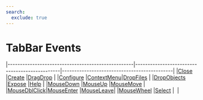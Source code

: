```yaml
---
search:
  exclude: true
---
```


<h1 class="heading"><span class="name">TabBar Events</span></h1>

|---------------------------------------------------|-----------------------------------------------|---------------------------------------------|
|[Close](../methodorevents/close.md)                |[Create](../methodorevents/create.md)          |[DragDrop](../methodorevents/dragdrop.md)    |
|[Configure](../methodorevents/configure.md)        |[ContextMenu](../methodorevents/contextmenu.md)|[DropFiles](../methodorevents/dropfiles.md)  |
|[DropObjects](../methodorevents/dropobjects.md)    |[Expose](../methodorevents/expose.md)          |[Help](../methodorevents/help.md)            |
|[MouseDown](../methodorevents/mousedown.md)        |[MouseUp](../methodorevents/mouseup.md)        |[MouseMove](../methodorevents/mousemove.md)  |
|[MouseDblClick](../methodorevents/mousedblclick.md)|[MouseEnter](../methodorevents/mouseenter.md)  |[MouseLeave](../methodorevents/mouseleave.md)|
|[MouseWheel](../methodorevents/mousewheel.md)      |[Select](../methodorevents/select.md)          |&nbsp;                                       |
